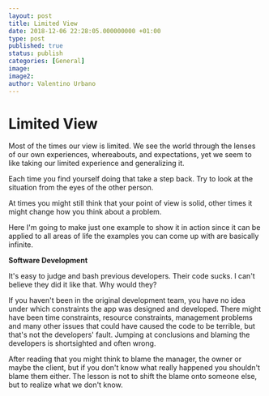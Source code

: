 ```yaml
---
layout: post
title: Limited View
date: 2018-12-06 22:28:05.000000000 +01:00
type: post
published: true
status: publish
categories: [General]
image:
image2:
author: Valentino Urbano
---
```


# Limited View

Most of the times our view is limited. We see the world through the lenses of our own experiences, whereabouts, and expectations, yet we seem to like taking our limited experience and generalizing it.

Each time you find yourself doing that take a step back. Try to look at the situation from the eyes of the other person.

At times you might still think that your point of view is solid, other times it might change how you think about a problem.

Here I'm going to make just one example to show it in action since it can be applied to all areas of life the examples you can come up with are basically infinite.

**Software Development**

It's easy to judge and bash previous developers. Their code sucks. I can't believe they did it like that. Why would they?

If you haven't been in the original development team, you have no idea under which constraints the app was designed and developed. There might have been time constraints, resource constraints, management problems and many other issues that could have caused the code to be terrible, but that's not the developers' fault. Jumping at conclusions and blaming the developers is shortsighted and often wrong.

After reading that you might think to blame the manager, the owner or maybe the client, but if you don't know what really happened you shouldn't blame them either. The lesson is not to shift the blame onto someone else, but to realize what we don't know.
